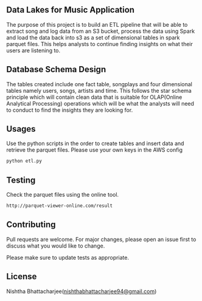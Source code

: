 ## Data Lakes for Music Application

The purpose of this project is to build an ETL pipeline that will be able to extract song and log data from an S3 bucket, process the data using Spark and load the data back into s3 as a set of dimensional tables in spark parquet files. 
This helps analysts to continue finding insights on what their users are listening to.

## Database Schema Design
The tables created include one fact table, songplays and four dimensional tables namely users, songs, artists and time. This follows the star schema principle which will contain clean data that is suitable for OLAP(Online Analytical Processing) operations 
which will be what the analysts will need to conduct to find the insights they are looking for.

## Usages

Use the python scripts in the order to create tables and insert data and retrieve the parquet files.
Please use your own keys in the AWS config

```python
python etl.py
```

## Testing

Check the parquet files using the online tool.

```bash
http://parquet-viewer-online.com/result
```

## Contributing
Pull requests are welcome. For major changes, please open an issue first to discuss what you would like to change.

Please make sure to update tests as appropriate.

## License
Nishtha Bhattacharjee(nishthabhattacharjee94@gmail.com)